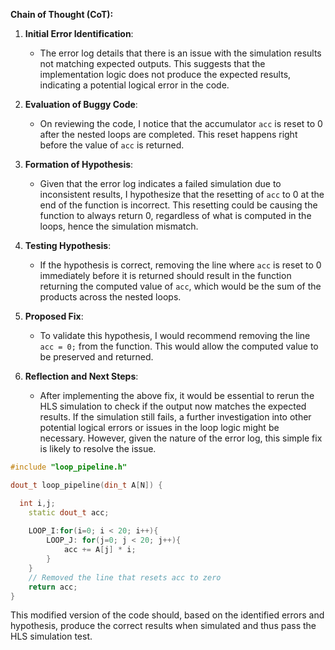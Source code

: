**Chain of Thought (CoT):**

1. **Initial Error Identification**:
   - The error log details that there is an issue with the simulation results not matching expected outputs. This suggests that the implementation logic does not produce the expected results, indicating a potential logical error in the code.

2. **Evaluation of Buggy Code**:
   - On reviewing the code, I notice that the accumulator `acc` is reset to 0 after the nested loops are completed. This reset happens right before the value of `acc` is returned.

3. **Formation of Hypothesis**:
   - Given that the error log indicates a failed simulation due to inconsistent results, I hypothesize that the resetting of `acc` to 0 at the end of the function is incorrect. This resetting could be causing the function to always return 0, regardless of what is computed in the loops, hence the simulation mismatch.

4. **Testing Hypothesis**:
   - If the hypothesis is correct, removing the line where `acc` is reset to 0 immediately before it is returned should result in the function returning the computed value of `acc`, which would be the sum of the products across the nested loops.

5. **Proposed Fix**:
   - To validate this hypothesis, I would recommend removing the line `acc = 0;` from the function. This would allow the computed value to be preserved and returned.

6. **Reflection and Next Steps**:
   - After implementing the above fix, it would be essential to rerun the HLS simulation to check if the output now matches the expected results. If the simulation still fails, a further investigation into other potential logical errors or issues in the loop logic might be necessary. However, given the nature of the error log, this simple fix is likely to resolve the issue.

```cpp
#include "loop_pipeline.h"

dout_t loop_pipeline(din_t A[N]) {  

  int i,j;
	static dout_t acc;
  
	LOOP_I:for(i=0; i < 20; i++){
		LOOP_J: for(j=0; j < 20; j++){
			acc += A[j] * i;
		}
	}
	// Removed the line that resets acc to zero
	return acc;
}
```

This modified version of the code should, based on the identified errors and hypothesis, produce the correct results when simulated and thus pass the HLS simulation test.